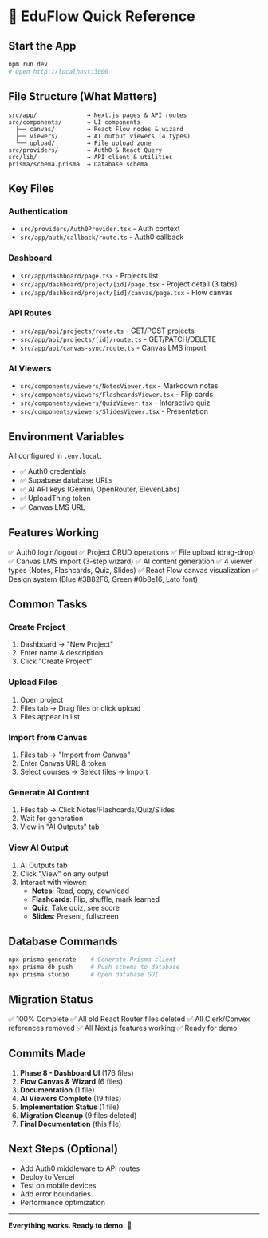 # 🎯 EduFlow Quick Reference

## Start the App
```bash
npm run dev
# Open http://localhost:3000
```

## File Structure (What Matters)
```
src/app/              → Next.js pages & API routes
src/components/       → UI components
  ├── canvas/         → React Flow nodes & wizard
  ├── viewers/        → AI output viewers (4 types)
  └── upload/         → File upload zone
src/providers/        → Auth0 & React Query
src/lib/              → API client & utilities
prisma/schema.prisma  → Database schema
```

## Key Files

### Authentication
- `src/providers/Auth0Provider.tsx` - Auth context
- `src/app/auth/callback/route.ts` - Auth0 callback

### Dashboard
- `src/app/dashboard/page.tsx` - Projects list
- `src/app/dashboard/project/[id]/page.tsx` - Project detail (3 tabs)
- `src/app/dashboard/project/[id]/canvas/page.tsx` - Flow canvas

### API Routes
- `src/app/api/projects/route.ts` - GET/POST projects
- `src/app/api/projects/[id]/route.ts` - GET/PATCH/DELETE
- `src/app/api/canvas-sync/route.ts` - Canvas LMS import

### AI Viewers
- `src/components/viewers/NotesViewer.tsx` - Markdown notes
- `src/components/viewers/FlashcardsViewer.tsx` - Flip cards
- `src/components/viewers/QuizViewer.tsx` - Interactive quiz
- `src/components/viewers/SlidesViewer.tsx` - Presentation

## Environment Variables
All configured in `.env.local`:
- ✅ Auth0 credentials
- ✅ Supabase database URLs
- ✅ AI API keys (Gemini, OpenRouter, ElevenLabs)
- ✅ UploadThing token
- ✅ Canvas LMS URL

## Features Working
✅ Auth0 login/logout
✅ Project CRUD operations
✅ File upload (drag-drop)
✅ Canvas LMS import (3-step wizard)
✅ AI content generation
✅ 4 viewer types (Notes, Flashcards, Quiz, Slides)
✅ React Flow canvas visualization
✅ Design system (Blue #3B82F6, Green #0b8e16, Lato font)

## Common Tasks

### Create Project
1. Dashboard → "New Project"
2. Enter name & description
3. Click "Create Project"

### Upload Files
1. Open project
2. Files tab → Drag files or click upload
3. Files appear in list

### Import from Canvas
1. Files tab → "Import from Canvas"
2. Enter Canvas URL & token
3. Select courses → Select files → Import

### Generate AI Content
1. Files tab → Click Notes/Flashcards/Quiz/Slides
2. Wait for generation
3. View in "AI Outputs" tab

### View AI Output
1. AI Outputs tab
2. Click "View" on any output
3. Interact with viewer:
   - **Notes**: Read, copy, download
   - **Flashcards**: Flip, shuffle, mark learned
   - **Quiz**: Take quiz, see score
   - **Slides**: Present, fullscreen

## Database Commands
```bash
npx prisma generate    # Generate Prisma client
npx prisma db push     # Push schema to database
npx prisma studio      # Open database GUI
```

## Migration Status
✅ 100% Complete
✅ All old React Router files deleted
✅ All Clerk/Convex references removed
✅ All Next.js features working
✅ Ready for demo

## Commits Made
1. **Phase 8 - Dashboard UI** (176 files)
2. **Flow Canvas & Wizard** (6 files)
3. **Documentation** (1 file)
4. **AI Viewers Complete** (19 files)
5. **Implementation Status** (1 file)
6. **Migration Cleanup** (9 files deleted)
7. **Final Documentation** (this file)

## Next Steps (Optional)
- Add Auth0 middleware to API routes
- Deploy to Vercel
- Test on mobile devices
- Add error boundaries
- Performance optimization

---

**Everything works. Ready to demo.** 🚀

